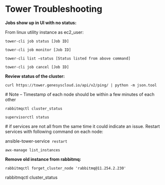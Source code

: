 # Tower Troubleshooting

**Jobs show up in UI with no status:**

From linux utility instance as ec2\_user:

`tower-cli job status [Job ID]`

`tower-cli job monitor [Job ID]`

`tower-cli list –status [Status listed from above command]`

`tower-cli job cancel [Job ID]`

**Review status of the cluster:**

`curl https://tower.genesyscloud.io/api/v2/ping/ | python -m json.tool`

\# Note – Timestamp of each node should be within a few minutes of each other

`rabbitmqctl cluster_status`

`supervisorctl status`

\# if services are not all from the same time it could indicate an issue.  Restart services with following command on each node:

ansible-tower-service` restart`

`awx-manage list_instances`

**Remove old instance from rabbitmq:**

`rabbitmqctl forget_cluster_node 'rabbitmq@11.254.2.230'`

rabbitmqctl cluster\_status

